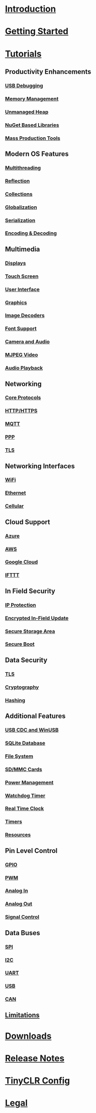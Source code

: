 # [Introduction](intro.md)

# [Getting Started](getting-started.md)

# [Tutorials](tutorials/intro.md)
## Productivity Enhancements
### [USB Debugging](tutorials/usb-debugging.md)
### [Memory Management](tutorials/memory.md)
### [Unmanaged Heap](tutorials/unmanaged-heap.md)
### [NuGet Based Libraries](tutorials/nuget-based-libraries.md)
### [Mass Production Tools](tutorials/mass-production-tools.md)

## Modern OS Features
### [Multithreading](tutorials/multithreading.md)
### [Reflection](tutorials/reflection.md)
### [Collections](tutorials/collections.md)
### [Globalization](tutorials/globalization.md)
### [Serialization](tutorials/serialization.md)
### [Encoding & Decoding](tutorials/encoding-decoding.md)

## Multimedia
### [Displays](tutorials/displays.md)
### [Touch Screen](tutorials/touch-screen.md)
### [User Interface](tutorials/user-interface.md)
### [Graphics](tutorials/graphics.md)
### [Image Decoders](tutorials/image-decoders.md)
### [Font Support](tutorials/font-support.md)
### [Camera and Audio](tutorials/camera-and-audio.md)
### [MJPEG Video](tutorials/mjpeg-video.md)
### [Audio Playback](tutorials/audio-playback.md)

## Networking
### [Core Protocols](tutorials/core-protocols.md)
### [HTTP/HTTPS](tutorials/http-https.md)
### [MQTT](tutorials/mqtt.md)
### [PPP](tutorials/ppp.md)
### [TLS](tutorials/tls.md)

## Networking Interfaces
### [WiFi](tutorials/wifi.md)
### [Ethernet](tutorials/ethernet.md)
### [Cellular](tutorials/cellular.md)

## Cloud Support
### [Azure](tutorials/azure.md)
### [AWS](tutorials/aws.md)
### [Google Cloud](tutorials/google-cloud.md)
### [IFTTT](tutorials/ifttt.md)

## In Field Security
### [IP Protection](tutorials/ip-protection.md)
### [Encrypted In-Field Update](tutorials/in-field-update.md)
### [Secure Storage Area](tutorials/secure-storage-area.md)
### [Secure Boot](tutorials/secure-boot.md)

## Data Security
### [TLS](tutorials/tls.md)
### [Cryptography](tutorials/cryptography.md)
### [Hashing](tutorials/hashing.md)

## Additional Features
### [USB CDC and WinUSB](tutorials/usb-cdc-winusb.md)
### [SQLite Database](tutorials/sqlite-database.md)
### [File System](tutorials/file-system.md)
### [SD/MMC Cards](tutorials/sd-mmc-cards.md)
### [Power Management](tutorials/power-management.md)
### [Watchdog Timer](tutorials/watchdog-timer.md)
### [Real Time Clock](tutorials/real-time-clock.md)
### [Timers](tutorials/timers.md)
### [Resources](tutorials/resources.md)

## Pin Level Control
### [GPIO](tutorials/gpio.md)
### [PWM](tutorials/pwm.md)
### [Analog In](tutorials/analog-in.md)
### [Analog Out](tutorials/analog-out.md)
### [Signal Control](tutorials/signal-control.md)

## Data Buses
### [SPI](tutorials/spi.md)
### [I2C](tutorials/i2c.md)
### [UART](tutorials/uart.md)
### [USB](tutorials/usb.md)
### [CAN](tutorials/can.md)

## [Limitations](tutorials/limitations.md)

# [Downloads](downloads.md)
# [Release Notes](release-notes.md)
# [TinyCLR Config](tinyclr-config.md)

# [Legal](../../legal.md)